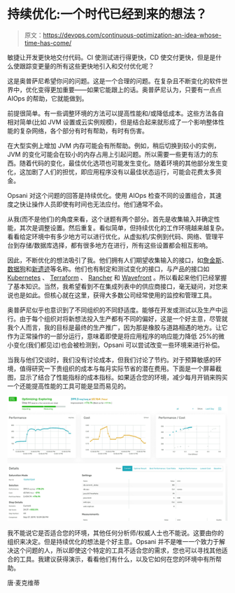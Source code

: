 # 持续优化:一个时代已经到来的想法？

> 原文：<https://devops.com/continuous-optimization-an-idea-whose-time-has-come/>

敏捷让开发更快地交付代码。CI 使测试进行得更快，CD 使交付更快，但是是什么使跟踪变更量的所有这些更快地引入和交付优化呢？

这是奥普萨尼希望你问的问题。这是一个合理的问题。在复杂且不断变化的软件世界中，优化变得更加重要——如果它能跟上的话。奥普萨尼认为，只要有一点点 AIOps 的帮助，它就能做到。

前提很简单。有一些调整环境的方法可以提高性能和/或降低成本。这些方法各自相对简单(比如 JVM 设置或云实例规模)，但是结合起来就形成了一个影响整体性能的复杂网络，各个部分有时有帮助，有时有伤害。

在大型实例上增加 JVM 内存可能会有所帮助。例如，稍后切换到较小的实例，JVM 的变化可能会在较小的内存占用上引起问题。所以需要一些更有活力的东西。随着代码的变化，最佳优化选项也可能发生变化。随着环境的其他部分发生变化，这加剧了人们的担忧，即应用程序没有以最佳状态运行，可能会花费太多资金。

Opsani 对这个问题的回答是持续优化。使用 AIOps 检查不同的设置组合，其速度之快让操作人员即使有时间也无法应付。他们通常不会。

从我(而不是他们)的角度来看，这个谜题有两个部分。首先是收集输入并确定性能，其次是调整设置。然后重复。看似简单，但持续优化的工作环境越来越复杂。看看给定环境中有多少地方可以进行优化，从虚拟机/实例到代码、网络、管理平台到存储/数据库选择，都有很多地方在进行，所有这些设置都会相互影响。

因此，不断优化的想法吸引了我。他们拥有人们期望收集输入的接口，如[詹金斯](https://jenkins.io/)、[数据狗](https://www.datadoghq.com/)和[新遗迹](https://newrelic.com/)等名称。他们也有制定和测试变化的接口，与产品的接口如 [Kubernetes](https://kubernetes.io/) 、 [Terraform](https://www.terraform.io/) 、 [Rancher](https://rancher.com/) 和 [Wavefront](https://www.wavefront.com/) 。所以看起来他们已经掌握了基本知识。当然，我希望看到不在集成列表中的供应商接口，毫无疑问，对您来说也是如此。但核心就在这里，获得大多数公司经常使用的监控和管理工具。

奥普萨尼似乎也意识到了不同组织的不同舒适度。能够在开发或测试以及生产中运行。由于每个组织对将新想法投入生产都有不同的偏好，这是一个好主意，尽管就我个人而言，我的目标是最终的生产推广，因为那是橡胶与道路相遇的地方。让它作为正常操作的一部分运行，意味着即使是将应用程序的响应能力降低 25%的微小变化(我们都见过)也会被检测到，Opsani 可以尝试改变一些环境来进行补偿。

当我与他们交谈时，我们没有讨论成本，但我们讨论了节约。对于预算敏感的环境，值得研究一下贵组织的成本与每月实际节省的潜在费用。下面是一个屏幕截图，显示了结合了性能指标的成本指标。如果适合您的环境，减少每月开销来购买一个还能提高性能的工具可能是显而易见的。

![](img/e4d7ece28fd4a2a1d2bc66765ef1e567.png)

我不能说它是否适合您的环境，其他任何分析师/权威人士也不能说。这要由你的组织来决定。但是持续优化的想法是个好主意。Opsani 并不是唯一一个致力于解决这个问题的人，所以即使这个特定的工具不适合您的需求，您也可以寻找其他适合的工具。我建议获得演示，看看他们有什么，以及它如何在您的环境中有所帮助。

唐·麦克维蒂